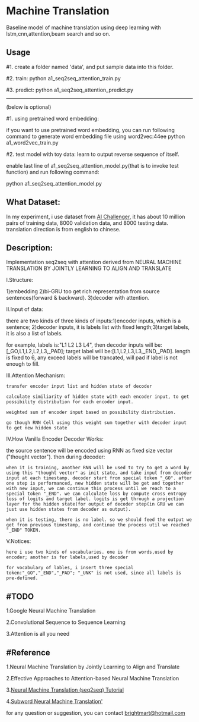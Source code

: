 # Machine Translation
Baseline model of machine translation using deep learning with lstm,cnn,attention,beam search and so on.

Usage
----------------------------------------------------------------------------------------------
#1. create a folder named 'data', and put sample data into this folder.

#2. train:   python a1_seq2seq_attention_train.py 

#3. predict: python a1_seq2seq_attention_predict.py

---------------------------------------
(below is optional)

#1. using pretrained word embedding:

if you want to use pretrained word embedding, you can run following command to generate word embedding file using word2vec:44ee
python a1_word2vec_train.py

#2. test model with toy data: learn to output reverse sequence of itself.

enable last line of a1_seq2seq_attention_model.py(that is to invoke test function) and run following command:

python a1_seq2seq_attention_model.py

What Dataset:
---------------------------------------------------------------------------------------------
In my experiment, i use dataset from <a href='http://challenger.ai/'>AI Challenger</a>, it has about 10 million pairs of training data, 8000 validation data, and 8000 testing data. translation direction is from english to chinese.


Description:
--------------------------------------------------------------------------------------------------
Implementation seq2seq with attention derived from NEURAL MACHINE TRANSLATION BY JOINTLY LEARNING TO ALIGN AND TRANSLATE

I.Structure:

1)embedding 2)bi-GRU too get rich representation from source sentences(forward & backward). 3)decoder with attention.

II.Input of data:

there are two kinds of three kinds of inputs:1)encoder inputs, which is a sentence; 2)decoder inputs, it is labels list with fixed length;3)target labels, it is also a list of labels.

for example, labels is:"L1 L2 L3 L4", then decoder inputs will be:[_GO,L1,L2,L2,L3,_PAD]; target label will be:[L1,L2,L3,L3,_END,_PAD]. length is fixed to 6, any exceed labels will be trancated, will pad if label is not enough to fill.

III.Attention Mechanism:

    transfer encoder input list and hidden state of decoder

    calculate similiarity of hidden state with each encoder input, to get possibility distribution for each encoder input.

    weighted sum of encoder input based on possibility distribution.

    go though RNN Cell using this weight sum together with decoder input to get new hidden state

IV.How Vanilla Encoder Decoder Works:

the source sentence will be encoded using RNN as fixed size vector ("thought vector"). then during decoder:

    when it is training, another RNN will be used to try to get a word by using this "thought vector" as init state, and take input from decoder input at each timestamp. decoder start from special token "_GO". after one step is performanced, new hidden state will be get and together with new input, we can continue this process until we reach to a special token "_END". we can calculate loss by compute cross entropy loss of logits and target label. logits is get through a projection layer for the hidden state(for output of decoder step(in GRU we can just use hidden states from decoder as output).

    when it is testing, there is no label. so we should feed the output we get from previous timestamp, and continue the process util we reached "_END" TOKEN.

V.Notices:

    here i use two kinds of vocabularies. one is from words,used by encoder; another is for labels,used by decoder

    for vocabulary of lables, i insert three special token:"_GO","_END","_PAD"; "_UNK" is not used, since all labels is pre-defined.

#TODO
-----------------------------------------------------------------------------------------------
1.Google Neural Machine Translation

2.Convolutional Sequence to Sequence Learning

3.Attention is all you need

#Reference
------------------------------------------------------------------------------------------------
1.Neural Machine Translation by Jointly Learning to Align and Translate

2.Effective Approaches to Attention-based Neural Machine Translation

3.<a href='https://github.com/tensorflow/nmt'>Neural Machine Translation (seq2seq) Tutorial</a>

4.<a href='https://github.com/rsennrich/subword-nmt'>Subword Neural Machine Translation'</a>

for any question or suggestion, you can contact brightmart@hotmail.com
